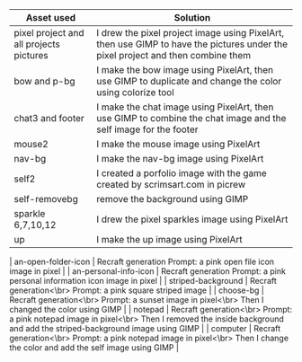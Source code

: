 | Asset used  | Solution | 
| ------------- | ------------- | 
| pixel project and all projects pictures  | I drew the pixel project image using PixelArt, then use GIMP to have the pictures under the pixel project and then combine them|
| bow and p-bg  | I make the bow image using PixelArt, then use GIMP to duplicate and change the color using colorize tool |
| chat3 and footer  | I make the chat image using PixelArt, then use GIMP to combine the chat image and the self image for the footer |
|  mouse2 |  I make the mouse image using PixelArt |
| nav-bg  |  I make the nav-bg image using PixelArt |
|  self2 | I created a porfolio image with the game created by scrimsart.com in picrew |
|  self-removebg | remove the background using GIMP |
| sparkle 6,7,10,12  | I drew the pixel sparkles image using PixelArt |
| up  | I make the up image using PixelArt |

| an-open-folder-icon | Recraft generation
 Prompt: a pink open file icon image in pixel |
| an-personal-info-icon  | Recraft generation
 Prompt: a pink personal information icon image in pixel |
| striped-background  | Recraft generation<\br> Prompt: a pink square striped image |
| choose-bg  | Recraft generation<\br> Prompt: a sunset image in pixel<\br> Then I changed the color using GIMP |
| notepad  | Recraft generation<\br> Prompt: a pink notepad image in pixel<\br> Then I removed the inside background and add the striped-background image using GIMP |
| computer  | Recraft generation<\br> Prompt: a pink notepad image in pixel<\br> Then I change the color and add the self image using GIMP |
